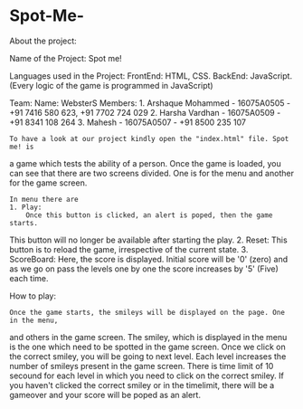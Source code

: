 # Spot-Me-
About the project:

Name of the Project: Spot me!

Languages used in the Project:
   FrontEnd: HTML, CSS.
   BackEnd: JavaScript.(Every logic of the game is programmed in JavaScript)

Team:
  Name: WebsterS
  Members: 
    1. Arshaque Mohammed - 16075A0505 - +91 7416 580 623, +91 7702 724 029
    2. Harsha Vardhan    - 16075A0509 - +91 8341 108 264
    3. Mahesh            - 16075A0507 - +91 8500 235 107

	To have a look at our project kindly open the "index.html" file. Spot me! is
a game which tests the ability of a person. Once the game is loaded, you can see that
there are two screens divided. One is for the menu and another for the game screen.

	In menu there are 
	1. Play:
		Once this button is clicked, an alert is poped, then the game starts.
This button will no longer be available after starting the play.
	2. Reset:
		This button is to reload the game, irrespective of the current state.
	3. ScoreBoard:
		Here, the score is displayed. Initial score will be '0' (zero) and as we
go on pass the levels one by one the score increases by '5' (Five) each time. 

How to play:

	Once the game starts, the smileys will be displayed on the page. One in the menu,
and others in the game screen. The smiley, which is displayed in the menu is the one 
which need to be spotted in the game screen. Once we click on the correct smiley, you will
be going to next level. Each level increases the number of smileys present in the game
screen.
	There is time limit of 10 secound for each level in which you need to click on the
correct smiley. If you haven't clicked the correct smiley or in the timelimit, there will 
be a gameover and your score will be poped as an alert.
